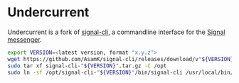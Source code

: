 # Undercurrent

Undercurrent is a fork of [signal-cli](...), a commandline interface for the [Signal messenger](https://signal.org/).

[//]: # ()
[//]: # (signal-cli is a commandline interface for the [Signal messenger]&#40;https://signal.org/&#41;.)

[//]: # (It supports registering, verifying, sending and receiving messages.)

[//]: # (signal-cli uses a [patched libsignal-service-java]&#40;https://github.com/Turasa/libsignal-service-java&#41;,)

[//]: # (extracted from the [Signal-Android source code]&#40;https://github.com/signalapp/Signal-Android/tree/main/libsignal/service&#41;.)

[//]: # (For registering you need a phone number where you can receive SMS or incoming calls.)

[//]: # ()
[//]: # (signal-cli is primarily intended to be used on servers to notify admins of important events. For this use-case, it has a daemon mode with D-BUS)

[//]: # (interface &#40;[man page]&#40;https://github.com/AsamK/signal-cli/blob/master/man/signal-cli-dbus.5.adoc&#41;&#41; and JSON-RPC interface &#40;[documentation]&#40;https://github.com/AsamK/signal-cli/wiki/JSON-RPC-service&#41;&#41;.)

[//]: # (For the JSON-RPC interface there's also a simple [example client]&#40;https://github.com/AsamK/signal-cli/tree/master/client&#41;, written in Rust.)

[//]: # ()
[//]: # (## Installation)

[//]: # ()
[//]: # (You can [build signal-cli]&#40;#building&#41; yourself or use)

[//]: # (the [provided binary files]&#40;https://github.com/AsamK/signal-cli/releases/latest&#41;, which should work on Linux, macOS and)

[//]: # (Windows. There's also a [docker image and some Linux packages]&#40;https://github.com/AsamK/signal-cli/wiki/Binary-distributions&#41; provided by the community.)

[//]: # ()
[//]: # (System requirements:)

[//]: # ()
[//]: # (- at least Java Runtime Environment &#40;JRE&#41; 17)

[//]: # (- native library: libsignal-client)

[//]: # ()
[//]: # (  The native libs are bundled for x86_64 Linux &#40;with recent enough glibc&#41;, Windows and MacOS. For other)

[//]: # (  systems/architectures)

[//]: # (  see: [Provide native lib for libsignal]&#40;https://github.com/AsamK/signal-cli/wiki/Provide-native-lib-for-libsignal&#41;)

[//]: # ()
[//]: # (### Install system-wide on Linux)

[//]: # ()
[//]: # (See [latest version]&#40;https://github.com/AsamK/signal-cli/releases&#41;.)

[//]: # ()
[//]: # (```sh)

[//]: # (export VERSION=<latest version, format "x.y.z">)

[//]: # (wget https://github.com/AsamK/signal-cli/releases/download/v"${VERSION}"/signal-cli-"${VERSION}"-Linux.tar.gz)

[//]: # (sudo tar xf signal-cli-"${VERSION}"-Linux.tar.gz -C /opt)

[//]: # (sudo ln -sf /opt/signal-cli-"${VERSION}"/bin/signal-cli /usr/local/bin/)

[//]: # (```)

[//]: # ()
[//]: # (You can find further instructions on the Wiki:)

[//]: # ()
[//]: # (- [Quickstart]&#40;https://github.com/AsamK/signal-cli/wiki/Quickstart&#41;)

[//]: # (- [DBus Service]&#40;https://github.com/AsamK/signal-cli/wiki/DBus-service&#41;)

[//]: # ()
[//]: # (## Usage)

[//]: # ()
[//]: # (For a complete usage overview please read)

[//]: # (the [man page]&#40;https://github.com/AsamK/signal-cli/blob/master/man/signal-cli.1.adoc&#41; and)

[//]: # (the [wiki]&#40;https://github.com/AsamK/signal-cli/wiki&#41;.)

[//]: # ()
[//]: # (Important: The ACCOUNT is your phone number in international format and must include the country calling code. Hence it)

[//]: # (should start with a "+" sign. &#40;See [Wikipedia]&#40;https://en.wikipedia.org/wiki/List_of_country_calling_codes&#41; for a list)

[//]: # (of all country codes.&#41;)

```sh
export VERSION=<latest version, format "x.y.z">
wget https://github.com/AsamK/signal-cli/releases/download/v"${VERSION}"/signal-cli-"${VERSION}".tar.gz
sudo tar xf signal-cli-"${VERSION}".tar.gz -C /opt
sudo ln -sf /opt/signal-cli-"${VERSION}"/bin/signal-cli /usr/local/bin/
```

[//]: # ()
[//]: # (      signal-cli -a ACCOUNT register)

[//]: # ()
[//]: # (  You can register Signal using a landline number. In this case you can skip SMS verification process and jump directly)

[//]: # (  to the voice call verification by adding the `--voice` switch at the end of above register command.)

[//]: # ()
[//]: # (  Registering may require solving a CAPTCHA)

[//]: # (  challenge: [Registration with captcha]&#40;https://github.com/AsamK/signal-cli/wiki/Registration-with-captcha&#41;)

[//]: # ()
[//]: # (* Verify the number using the code received via SMS or voice, optionally add `--pin PIN_CODE` if you've added a pin code)

[//]: # (  to your account)

[//]: # ()
[//]: # (      signal-cli -a ACCOUNT verify CODE)

[//]: # ()
[//]: # (* Send a message)

[//]: # ()
[//]: # (     ```sh)

[//]: # (     signal-cli -a ACCOUNT send -m "This is a message" RECIPIENT)

[//]: # (     ```)

[//]: # ()
[//]: # (* Pipe the message content from another process.)

[//]: # ()
[//]: # (      uname -a | signal-cli -a ACCOUNT send --message-from-stdin RECIPIENT)

[//]: # ()
[//]: # (* Receive messages)

[//]: # ()
[//]: # (      signal-cli -a ACCOUNT receive)

[//]: # ()
[//]: # (**Hint**: The Signal protocol expects that incoming messages are regularly received &#40;using `daemon` or `receive`)

[//]: # (command&#41;. This is required for the encryption to work efficiently and for getting updates to groups, expiration timer)

[//]: # (and other features.)

[//]: # ()
[//]: # (## Storage)

[//]: # ()
[//]: # (The password and cryptographic keys are created when registering and stored in the current users home directory:)

[//]: # ()
[//]: # (    $XDG_DATA_HOME/signal-cli/data/)

[//]: # (    $HOME/.local/share/signal-cli/data/)

[//]: # ()
[//]: # (## Building)

[//]: # ()
[//]: # (This project uses [Gradle]&#40;http://gradle.org&#41; for building and maintaining dependencies. If you have a recent gradle)

[//]: # (version installed, you can replace `./gradlew` with `gradle` in the following steps.)

[//]: # ()
[//]: # (1. Checkout the source somewhere on your filesystem with)

[//]: # ()
[//]: # (       git clone https://github.com/AsamK/signal-cli.git)

[//]: # ()
[//]: # (2. Execute Gradle:)

[//]: # ()
[//]: # (       ./gradlew build)

[//]: # ()
[//]: # (   2a. Create shell wrapper in *build/install/signal-cli/bin*:)

[//]: # ()
[//]: # (       ./gradlew installDist)

[//]: # ()
[//]: # (   2b. Create tar file in *build/distributions*:)

[//]: # ()
[//]: # (       ./gradlew distTar)

[//]: # ()
[//]: # (   2c. Create a fat tar file in *build/libs/signal-cli-fat*:)

[//]: # ()
[//]: # (       ./gradlew fatJar)

[//]: # ()
[//]: # (   2d. Compile and run signal-cli:)

[//]: # ()
[//]: # (      ```sh)

[//]: # (      ./gradlew run --args="--help")

[//]: # (      ```)

[//]: # ()
[//]: # (### Building a native binary with GraalVM &#40;EXPERIMENTAL&#41;)

[//]: # ()
[//]: # (It is possible to build a native binary with [GraalVM]&#40;https://www.graalvm.org&#41;. This is still experimental and will not)

[//]: # (work in all situations.)

[//]: # ()
[//]: # (1. [Install GraalVM and setup the enviroment]&#40;https://www.graalvm.org/docs/getting-started/#install-graalvm&#41;)

[//]: # (2. [Install prerequisites]&#40;https://www.graalvm.org/reference-manual/native-image/#prerequisites&#41;)

[//]: # (3. Execute Gradle:)

[//]: # ()
[//]: # (       ./gradlew nativeCompile)

[//]: # ()
[//]: # (   The binary is available at *build/native/nativeCompile/signal-cli*)

[//]: # ()
[//]: # (## FAQ and Troubleshooting)

[//]: # ()
[//]: # (For frequently asked questions and issues have a look at the [wiki]&#40;https://github.com/AsamK/signal-cli/wiki/FAQ&#41;.)

[//]: # ()
[//]: # (## License)

[//]: # ()
[//]: # (This project uses libsignal-service-java from Open Whisper Systems:)

[//]: # ()
[//]: # (https://github.com/WhisperSystems/libsignal-service-java)

[//]: # ()
[//]: # (Licensed under the GPLv3: http://www.gnu.org/licenses/gpl-3.0.html)
